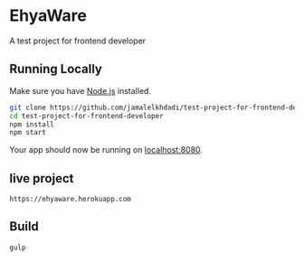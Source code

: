 # EhyaWare

A test project for frontend developer

## Running Locally

Make sure you have [Node.js](http://nodejs.org/) installed.

```sh
git clone https://github.com/jamalelkhdadi/test-project-for-frontend-developer.git
cd test-project-for-frontend-developer
npm install
npm start
```

Your app should now be running on [localhost:8080](http://localhost:8080/).

## live project

```
https://ehyaware.herokuapp.com
```

## Build

```
gulp
```
